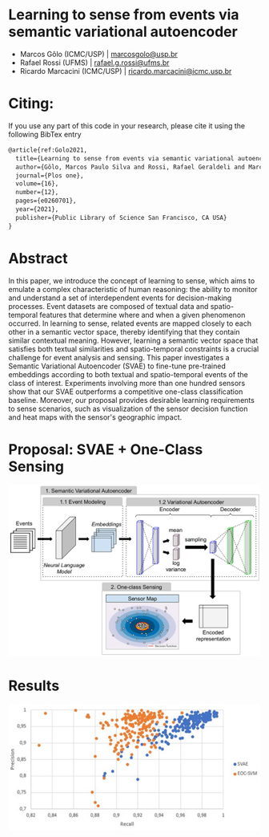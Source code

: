 # Learning to sense from events via semantic variational autoencoder

- Marcos Gôlo (ICMC/USP) | marcosgolo@usp.br
- Rafael Rossi (UFMS) | rafael.g.rossi@ufms.br
- Ricardo Marcacini (ICMC/USP) | ricardo.marcacini@icmc.usp.br

# Citing:

If you use any part of this code in your research, please cite it using the following BibTex entry
```latex
@article{ref:Golo2021,
  title={Learning to sense from events via semantic variational autoencoder},
  author={Gôlo, Marcos Paulo Silva and Rossi, Rafael Geraldeli and Marcacini, Ricardo Marcondes},
  journal={Plos one},
  volume={16},
  number={12},
  pages={e0260701},
  year={2021},
  publisher={Public Library of Science San Francisco, CA USA}
}
```

# Abstract
In this paper, we introduce the concept of learning to sense, which aims to emulate a complex characteristic of human reasoning: the ability to monitor and understand a set of interdependent events for decision-making processes. Event datasets are composed of textual data and spatio-temporal features that determine where and when a given phenomenon occurred. In learning to sense, related events are mapped closely to each other in a semantic vector space, thereby identifying that they contain similar contextual meaning. However, learning a semantic vector space that satisfies both textual similarities and spatio-temporal constraints is a crucial challenge for event analysis and sensing. This paper investigates a Semantic Variational Autoencoder (SVAE) to fine-tune pre-trained embeddings according to both textual and spatio-temporal events of the class of interest. Experiments involving more than one hundred sensors show that our SVAE outperforms a competitive one-class classification baseline. Moreover, our proposal provides desirable learning requirements to sense scenarios, such as visualization of the sensor decision function and heat maps with the sensor's geographic impact. 

# Proposal: SVAE + One-Class Sensing
![Proposal](/images/SVAE.png)

# Results
![Results](/images/results.png)




